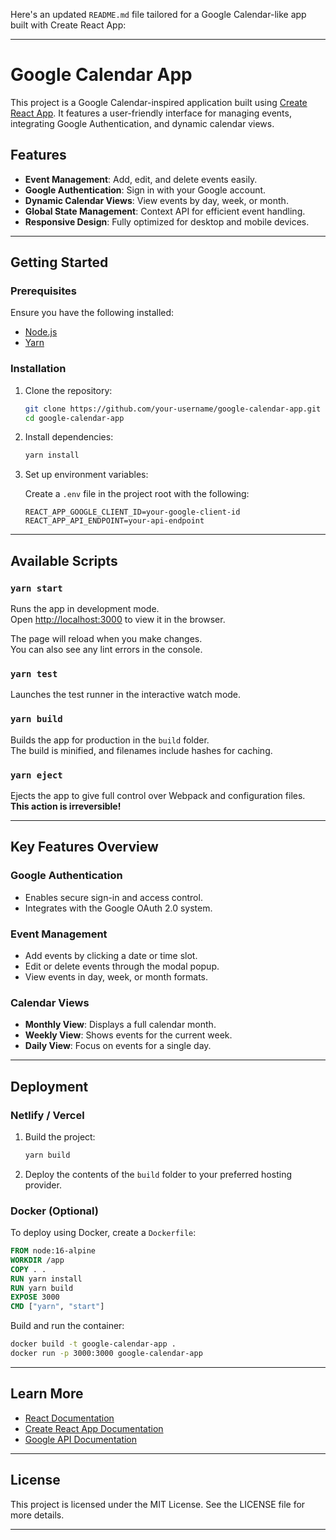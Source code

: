 Here's an updated `README.md` file tailored for a Google Calendar-like app built with Create React App:

---

# Google Calendar App

This project is a Google Calendar-inspired application built using [Create React App](https://github.com/facebook/create-react-app). It features a user-friendly interface for managing events, integrating Google Authentication, and dynamic calendar views.

## Features

- **Event Management**: Add, edit, and delete events easily.
- **Google Authentication**: Sign in with your Google account.
- **Dynamic Calendar Views**: View events by day, week, or month.
- **Global State Management**: Context API for efficient event handling.
- **Responsive Design**: Fully optimized for desktop and mobile devices.

---

## Getting Started

### Prerequisites

Ensure you have the following installed:

- [Node.js](https://nodejs.org/)
- [Yarn](https://yarnpkg.com/)

### Installation

1. Clone the repository:

   ```bash
   git clone https://github.com/your-username/google-calendar-app.git
   cd google-calendar-app
   ```

2. Install dependencies:

   ```bash
   yarn install
   ```

3. Set up environment variables:

   Create a `.env` file in the project root with the following:

   ```plaintext
   REACT_APP_GOOGLE_CLIENT_ID=your-google-client-id
   REACT_APP_API_ENDPOINT=your-api-endpoint
   ```

---

## Available Scripts

### `yarn start`

Runs the app in development mode.\
Open [http://localhost:3000](http://localhost:3000) to view it in the browser.

The page will reload when you make changes.\
You can also see any lint errors in the console.

### `yarn test`

Launches the test runner in the interactive watch mode.

### `yarn build`

Builds the app for production in the `build` folder.\
The build is minified, and filenames include hashes for caching.

### `yarn eject`

Ejects the app to give full control over Webpack and configuration files.\
**This action is irreversible!**

---

## Key Features Overview

### Google Authentication

- Enables secure sign-in and access control.
- Integrates with the Google OAuth 2.0 system.

### Event Management

- Add events by clicking a date or time slot.
- Edit or delete events through the modal popup.
- View events in day, week, or month formats.

### Calendar Views

- **Monthly View**: Displays a full calendar month.
- **Weekly View**: Shows events for the current week.
- **Daily View**: Focus on events for a single day.

---

## Deployment

### Netlify / Vercel

1. Build the project:

   ```bash
   yarn build
   ```

2. Deploy the contents of the `build` folder to your preferred hosting provider.

### Docker (Optional)

To deploy using Docker, create a `Dockerfile`:

```Dockerfile
FROM node:16-alpine
WORKDIR /app
COPY . .
RUN yarn install
RUN yarn build
EXPOSE 3000
CMD ["yarn", "start"]
```

Build and run the container:

```bash
docker build -t google-calendar-app .
docker run -p 3000:3000 google-calendar-app
```

---

## Learn More

- [React Documentation](https://reactjs.org/)
- [Create React App Documentation](https://create-react-app.dev/docs/getting-started/)
- [Google API Documentation](https://developers.google.com/calendar)

---

## License

This project is licensed under the MIT License. See the LICENSE file for more details.

--- 
